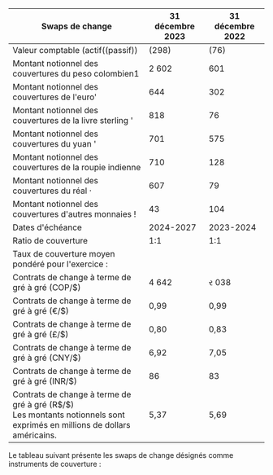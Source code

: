 | Swaps de change                                                                                                              | 31 décembre 2023 | 31 décembre 2022 |
|------------------------------------------------------------------------------------------------------------------------------|------------------|------------------|
| Valeur comptable (actif((passif))                                                                                            | (298)            | (76)             |
| Montant notionnel des couvertures du peso colombien1                                                                         | 2 602            | 601              |
| Montant notionnel des couvertures de l'euro'                                                                                 | 644              | 302              |
| Montant notionnel des couvertures de la livre sterling '                                                                     | 818              | 76               |
| Montant notionnel des couvertures du yuan '                                                                                  | 701              | 575              |
| Montant notionnel des couvertures de la roupie indienne                                                                      | 710              | 128              |
| Montant notionnel des couvertures du réal ·                                                                                  | 607              | 79               |
| Montant notionnel des couvertures d'autres monnaies !                                                                        | 43               | 104              |
| Dates d'échéance                                                                                                             | 2024-2027        | 2023-2024        |
| Ratio de couverture                                                                                                          | 1:1              | 1:1              |
| Taux de couverture moyen pondéré pour l'exercice :                                                                           |                  |                  |
| Contrats de change à terme de gré à gré (COP/\$)                                                                             | 4 642            | ર 038            |
| Contrats de change à terme de gré à gré (€/\$)                                                                               | 0,99             | 0,99             |
| Contrats de change à terme de gré à gré (£/\$)                                                                               | 0,80             | 0,83             |
| Contrats de change à terme de gré à gré (CNY/\$)                                                                             | 6,92             | 7,05             |
| Contrats de change à terme de gré à gré (INR/\$)                                                                             | 86               | 83               |
| Contrats de change à terme de gré à gré (R\$/\$)<br>Les montants notionnels sont exprimés en millions de dollars américains. | 5,37             | 5,69             |

Le tableau suivant présente les swaps de change désignés comme instruments de couverture :